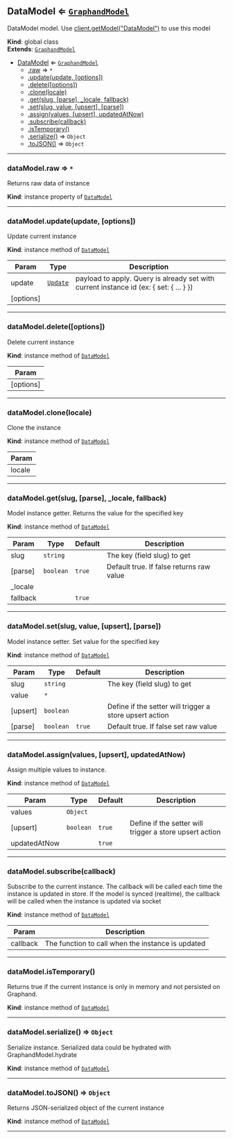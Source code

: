 <a name="DataModel"></a>

## DataModel ⇐ [<code>GraphandModel</code>](GraphandModel.md#GraphandModel)
DataModel model. Use [client.getModel("DataModel")](Client.md#Client+getModel) to use this model

**Kind**: global class  
**Extends**: [<code>GraphandModel</code>](GraphandModel.md#GraphandModel)  

* [DataModel](DataModel.md#DataModel) ⇐ [<code>GraphandModel</code>](GraphandModel.md#GraphandModel)
    * [.raw](GraphandModel.md#GraphandModel+raw) ⇒ <code>\*</code>
    * [.update(update, [options])](GraphandModel.md#GraphandModel+update)
    * [.delete([options])](GraphandModel.md#GraphandModel+delete)
    * [.clone(locale)](GraphandModel.md#GraphandModel+clone)
    * [.get(slug, [parse], _locale, fallback)](GraphandModel.md#GraphandModel+get)
    * [.set(slug, value, [upsert], [parse])](GraphandModel.md#GraphandModel+set)
    * [.assign(values, [upsert], updatedAtNow)](GraphandModel.md#GraphandModel+assign)
    * [.subscribe(callback)](GraphandModel.md#GraphandModel+subscribe)
    * [.isTemporary()](GraphandModel.md#GraphandModel+isTemporary)
    * [.serialize()](GraphandModel.md#GraphandModel+serialize) ⇒ <code>Object</code>
    * [.toJSON()](GraphandModel.md#GraphandModel+toJSON) ⇒ <code>Object</code>


* * *

<a name="GraphandModel+raw"></a>

### dataModel.raw ⇒ <code>\*</code>
Returns raw data of instance

**Kind**: instance property of [<code>DataModel</code>](DataModel.md#DataModel)  

* * *

<a name="GraphandModel+update"></a>

### dataModel.update(update, [options])
Update current instance

**Kind**: instance method of [<code>DataModel</code>](DataModel.md#DataModel)  

| Param | Type | Description |
| --- | --- | --- |
| update | [<code>Update</code>](#Update) | payload to apply. Query is already set with current instance id (ex: { set: { ... } }) |
| [options] |  |  |


* * *

<a name="GraphandModel+delete"></a>

### dataModel.delete([options])
Delete current instance

**Kind**: instance method of [<code>DataModel</code>](DataModel.md#DataModel)  

| Param |
| --- |
| [options] | 


* * *

<a name="GraphandModel+clone"></a>

### dataModel.clone(locale)
Clone the instance

**Kind**: instance method of [<code>DataModel</code>](DataModel.md#DataModel)  

| Param |
| --- |
| locale | 


* * *

<a name="GraphandModel+get"></a>

### dataModel.get(slug, [parse], _locale, fallback)
Model instance getter. Returns the value for the specified key

**Kind**: instance method of [<code>DataModel</code>](DataModel.md#DataModel)  

| Param | Type | Default | Description |
| --- | --- | --- | --- |
| slug | <code>string</code> |  | The key (field slug) to get |
| [parse] | <code>boolean</code> | <code>true</code> | Default true. If false returns raw value |
| _locale |  |  |  |
| fallback |  | <code>true</code> |  |


* * *

<a name="GraphandModel+set"></a>

### dataModel.set(slug, value, [upsert], [parse])
Model instance setter. Set value for the specified key

**Kind**: instance method of [<code>DataModel</code>](DataModel.md#DataModel)  

| Param | Type | Default | Description |
| --- | --- | --- | --- |
| slug | <code>string</code> |  | The key (field slug) to get |
| value | <code>\*</code> |  |  |
| [upsert] | <code>boolean</code> |  | Define if the setter will trigger a store upsert action |
| [parse] | <code>boolean</code> | <code>true</code> | Default true. If false set raw value |


* * *

<a name="GraphandModel+assign"></a>

### dataModel.assign(values, [upsert], updatedAtNow)
Assign multiple values to instance.

**Kind**: instance method of [<code>DataModel</code>](DataModel.md#DataModel)  

| Param | Type | Default | Description |
| --- | --- | --- | --- |
| values | <code>Object</code> |  |  |
| [upsert] | <code>boolean</code> | <code>true</code> | Define if the setter will trigger a store upsert action |
| updatedAtNow |  | <code>true</code> |  |


* * *

<a name="GraphandModel+subscribe"></a>

### dataModel.subscribe(callback)
Subscribe to the current instance. The callback will be called each time the instance is updated in store.
If the model is synced (realtime), the callback will be called when the instance is updated via socket

**Kind**: instance method of [<code>DataModel</code>](DataModel.md#DataModel)  

| Param | Description |
| --- | --- |
| callback | The function to call when the instance is updated |


* * *

<a name="GraphandModel+isTemporary"></a>

### dataModel.isTemporary()
Returns true if the current instance is only in memory and not persisted on Graphand.

**Kind**: instance method of [<code>DataModel</code>](DataModel.md#DataModel)  

* * *

<a name="GraphandModel+serialize"></a>

### dataModel.serialize() ⇒ <code>Object</code>
Serialize instance. Serialized data could be hydrated with GraphandModel.hydrate

**Kind**: instance method of [<code>DataModel</code>](DataModel.md#DataModel)  

* * *

<a name="GraphandModel+toJSON"></a>

### dataModel.toJSON() ⇒ <code>Object</code>
Returns JSON-serialized object of the current instance

**Kind**: instance method of [<code>DataModel</code>](DataModel.md#DataModel)  

* * *

